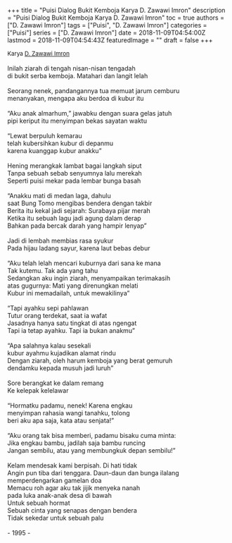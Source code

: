+++
title = "Puisi Dialog Bukit Kemboja Karya D. Zawawi Imron"
description = "Puisi Dialog Bukit Kemboja Karya D. Zawawi Imron"
toc = true
authors = ["D. Zawawi Imron"]
tags = ["Puisi", "D. Zawawi Imron"]
categories = ["Puisi"]
series = ["D. Zawawi Imron"]
date = 2018-11-09T04:54:00Z
lastmod = 2018-11-09T04:54:43Z
featuredImage = ""
draft = false
+++

<div style="text-align: justify;">
<div style="font-size: small;">Karya <a href="/authors/d.-zawawi-imron/" target="_blank">D. Zawawi Imron</a></div><br />
Inilah ziarah di tengah nisan-nisan tengadah<br />di bukit serba kemboja. Matahari dan langit lelah<br /><br />Seorang nenek, pandangannya tua memuat jarum cemburu<br />menanyakan, mengapa aku berdoa di kubur itu<br /><br />“Aku anak almarhum,” jawabku dengan suara gelas jatuh<br />pipi keriput itu menyimpan bekas sayatan waktu<br /><br />“Lewat berpuluh kemarau<br />telah kubersihkan kubur di depanmu<br />karena kuanggap kubur anakku”<br /><br />Hening merangkak lambat bagai langkah siput<br />Tanpa sebuah sebab senyumnya lalu merekah<br />Seperti puisi mekar pada lembar bunga basah<br /><br />“Anakku mati di medan laga, dahulu<br />saat Bung Tomo mengibas bendera dengan takbir<br />Berita itu kekal jadi sejarah: Surabaya pijar merah<br />Ketika itu sebuah lagu jadi agung dalam derap<br />Bahkan pada bercak darah yang hampir lenyap”<br /><br />Jadi di lembah membias rasa syukur<br />Pada hijau ladang sayur, karena laut bebas debur<br /><br />“Aku telah lelah mencari kuburnya dari sana ke mana<br />Tak kutemu. Tak ada yang tahu<br />Sedangkan aku ingin ziarah, menyampaikan terimakasih<br />atas gugurnya: Mati yang direnungkan melati<br />Kubur ini memadailah, untuk mewakilinya”<br /><br />“Tapi ayahku sepi pahlawan<br />Tutur orang terdekat, saat ia wafat<br />Jasadnya hanya satu tingkat di atas ngengat<br />Tapi ia tetap ayahku. Tapi ia bukan anakmu”<br /><br />“Apa salahnya kalau sesekali<br />kubur ayahmu kujadikan alamat rindu<br />Dengan ziarah, oleh harum kemboja yang berat gemuruh<br />dendamku kepada musuh jadi luruh”<br /><br />Sore berangkat ke dalam remang<br />Ke kelepak kelelawar<br /><br />“Hormatku padamu, nenek! Karena engkau<br />menyimpan rahasia wangi tanahku, tolong<br />beri aku apa saja, kata atau senjata!”<br /><br />“Aku orang tak bisa memberi, padamu bisaku cuma minta:<br />Jika engkau bambu, jadilah saja bambu runcing<br />Jangan sembilu, atau yang membungkuk depan sembilu!”<br /><br />Kelam mendesak kami berpisah. Di hati tidak<br />Angin pun tiba dari tenggara. Daun-daun dan bunga ilalang<br />memperdengarkan gamelan doa<br />Memacu roh agar aku tak jijik menyeka nanah<br />pada luka anak-anak desa di bawah<br />Untuk sebuah hormat<br />Sebuah cinta yang senapas dengan bendera<br />Tidak sekedar untuk sebuah palu<br /><br />- 1995 -</div>
